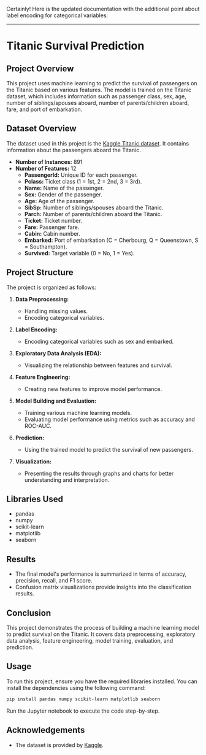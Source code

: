 Certainly! Here is the updated documentation with the additional point about label encoding for categorical variables:

---

# Titanic Survival Prediction

## Project Overview
This project uses machine learning to predict the survival of passengers on the Titanic based on various features. The model is trained on the Titanic dataset, which includes information such as passenger class, sex, age, number of siblings/spouses aboard, number of parents/children aboard, fare, and port of embarkation.

## Dataset Overview
The dataset used in this project is the [Kaggle Titanic dataset](https://www.kaggle.com/datasets/yasserh/titanic-dataset). It contains information about the passengers aboard the Titanic.

- **Number of Instances:** 891
- **Number of Features:** 12
  - **PassengerId:** Unique ID for each passenger.
  - **Pclass:** Ticket class (1 = 1st, 2 = 2nd, 3 = 3rd).
  - **Name:** Name of the passenger.
  - **Sex:** Gender of the passenger.
  - **Age:** Age of the passenger.
  - **SibSp:** Number of siblings/spouses aboard the Titanic.
  - **Parch:** Number of parents/children aboard the Titanic.
  - **Ticket:** Ticket number.
  - **Fare:** Passenger fare.
  - **Cabin:** Cabin number.
  - **Embarked:** Port of embarkation (C = Cherbourg, Q = Queenstown, S = Southampton).
  - **Survived:** Target variable (0 = No, 1 = Yes).

## Project Structure

The project is organized as follows:

1. **Data Preprocessing:**
   - Handling missing values.
   - Encoding categorical variables.

2. **Label Encoding:**
   - Encoding categorical variables such as sex and embarked.

3. **Exploratory Data Analysis (EDA):**
   - Visualizing the relationship between features and survival.

4. **Feature Engineering:**
   - Creating new features to improve model performance.

5. **Model Building and Evaluation:**
   - Training various machine learning models.
   - Evaluating model performance using metrics such as accuracy and ROC-AUC.

6. **Prediction:**
   - Using the trained model to predict the survival of new passengers.

7. **Visualization:**
   - Presenting the results through graphs and charts for better understanding and interpretation.

## Libraries Used

- pandas
- numpy
- scikit-learn
- matplotlib
- seaborn

## Results

- The final model's performance is summarized in terms of accuracy, precision, recall, and F1 score.
- Confusion matrix visualizations provide insights into the classification results.

## Conclusion

This project demonstrates the process of building a machine learning model to predict survival on the Titanic. It covers data preprocessing, exploratory data analysis, feature engineering, model training, evaluation, and prediction.

## Usage

To run this project, ensure you have the required libraries installed. You can install the dependencies using the following command:

```bash
pip install pandas numpy scikit-learn matplotlib seaborn
```

Run the Jupyter notebook to execute the code step-by-step.

## Acknowledgements

- The dataset is provided by [Kaggle](https://www.kaggle.com/c/titanic).

